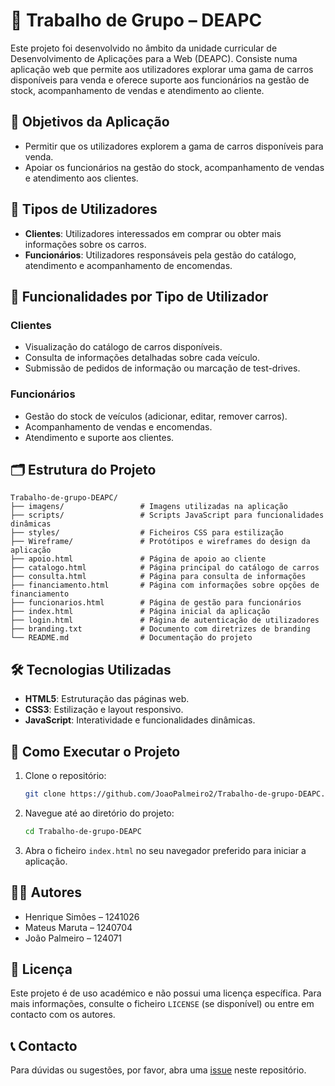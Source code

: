 # 🚗 Trabalho de Grupo – DEAPC

Este projeto foi desenvolvido no âmbito da unidade curricular de Desenvolvimento de Aplicações para a Web (DEAPC). Consiste numa aplicação web que permite aos utilizadores explorar uma gama de carros disponíveis para venda e oferece suporte aos funcionários na gestão de stock, acompanhamento de vendas e atendimento ao cliente.

## 📌 Objetivos da Aplicação

* Permitir que os utilizadores explorem a gama de carros disponíveis para venda.
* Apoiar os funcionários na gestão do stock, acompanhamento de vendas e atendimento aos clientes.

## 👥 Tipos de Utilizadores

* **Clientes**: Utilizadores interessados em comprar ou obter mais informações sobre os carros.
* **Funcionários**: Utilizadores responsáveis pela gestão do catálogo, atendimento e acompanhamento de encomendas.

## 🧩 Funcionalidades por Tipo de Utilizador

### Clientes

* Visualização do catálogo de carros disponíveis.
* Consulta de informações detalhadas sobre cada veículo.
* Submissão de pedidos de informação ou marcação de test-drives.

### Funcionários

* Gestão do stock de veículos (adicionar, editar, remover carros).
* Acompanhamento de vendas e encomendas.
* Atendimento e suporte aos clientes.

## 🗂️ Estrutura do Projeto

```
Trabalho-de-grupo-DEAPC/
├── imagens/                 # Imagens utilizadas na aplicação
├── scripts/                 # Scripts JavaScript para funcionalidades dinâmicas
├── styles/                  # Ficheiros CSS para estilização
├── Wireframe/               # Protótipos e wireframes do design da aplicação
├── apoio.html               # Página de apoio ao cliente
├── catalogo.html            # Página principal do catálogo de carros
├── consulta.html            # Página para consulta de informações
├── financiamento.html       # Página com informações sobre opções de financiamento
├── funcionarios.html        # Página de gestão para funcionários
├── index.html               # Página inicial da aplicação
├── login.html               # Página de autenticação de utilizadores
├── branding.txt             # Documento com diretrizes de branding
└── README.md                # Documentação do projeto
```

## 🛠️ Tecnologias Utilizadas

* **HTML5**: Estruturação das páginas web.
* **CSS3**: Estilização e layout responsivo.
* **JavaScript**: Interatividade e funcionalidades dinâmicas.

## 🚀 Como Executar o Projeto

1. Clone o repositório:

   ```bash
   git clone https://github.com/JoaoPalmeiro2/Trabalho-de-grupo-DEAPC.git
   ```

2. Navegue até ao diretório do projeto:

   ```bash
   cd Trabalho-de-grupo-DEAPC
   ```

3. Abra o ficheiro `index.html` no seu navegador preferido para iniciar a aplicação.

## 👨‍💻 Autores

* Henrique Simões – 1241026
* Mateus Maruta – 1240704
* João Palmeiro – 124071

## 📄 Licença

Este projeto é de uso académico e não possui uma licença específica. Para mais informações, consulte o ficheiro `LICENSE` (se disponível) ou entre em contacto com os autores.

## 📞 Contacto

Para dúvidas ou sugestões, por favor, abra uma [issue](https://github.com/JoaoPalmeiro2/Trabalho-de-grupo-DEAPC/issues) neste repositório.

